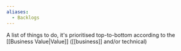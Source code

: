 ```yaml
---
aliases:
  - Backlogs
---
```


A list of things to do, it's prioritised top-to-bottom according to the [[Business Value|Value]] ([[business]] and/or technical)
